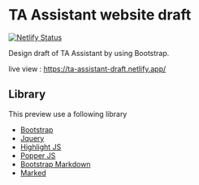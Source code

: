 # TA Assistant website draft

[![Netlify Status](https://api.netlify.com/api/v1/badges/6a6b8be6-d1fa-460d-9518-1908ee5480b9/deploy-status)](https://app.netlify.com/sites/ta-assistant-draft/deploys)

Design draft of TA Assistant by using Bootstrap.

live view : https://ta-assistant-draft.netlify.app/

## Library

This preview use a following library

- [Bootstrap](https://getbootstrap.com/)
- [Jquery](https://jquery.com/)
- [Highlight JS](https://highlightjs.org/)
- [Popper JS](https://popper.js.org/)
- [Bootstrap Markdown](https://github.com/refactory-id/bootstrap-markdown)
- [Marked](https://github.com/markedjs/marked)